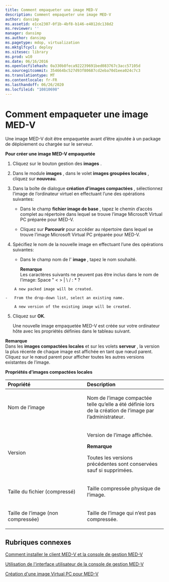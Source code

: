 ```yaml
---
title: Comment empaqueter une image MED-V
description: Comment empaqueter une image MED-V
author: dansimp
ms.assetid: e1ce2307-0f1b-4bf8-b146-e4012dc138d2
ms.reviewer: ''
manager: dansimp
ms.author: dansimp
ms.pagetype: mdop, virtualization
ms.mktglfcycl: deploy
ms.sitesec: library
ms.prod: w10
ms.date: 06/16/2016
ms.openlocfilehash: 0a330b8feca922239691bed083767c3acc57105d
ms.sourcegitcommit: 354664bc527d93f80687cd2eba70d1eea024c7c3
ms.translationtype: MT
ms.contentlocale: fr-FR
ms.lasthandoff: 06/26/2020
ms.locfileid: "10810698"
---
```

# Comment empaqueter une image MED-V


Une image MED-V doit être empaquetée avant d’être ajoutée à un package de déploiement ou chargée sur le serveur.

**Pour créer une image MED-V empaquetée**

1.  Cliquez sur le bouton gestion des **images** .

2.  Dans le module **images** , dans le volet **images groupées locales** , cliquez sur **nouveau**.

3.  Dans la boîte de dialogue **création d’images compactées** , sélectionnez l’image de l’ordinateur virtuel en effectuant l’une des opérations suivantes:

    -   Dans le champ **fichier image de base** , tapez le chemin d’accès complet au répertoire dans lequel se trouve l’image Microsoft Virtual PC préparée pour MED-V.

    -   Cliquez sur **Parcourir** pour accéder au répertoire dans lequel se trouve l’image Microsoft Virtual PC préparée pour MED-V.

4.  Spécifiez le nom de la nouvelle image en effectuant l’une des opérations suivantes:

    -   Dans le champ nom de l' **image** , tapez le nom souhaité.

        **Remarque**  
        Les caractères suivants ne peuvent pas être inclus dans le nom de l’image: Space " &lt; &gt; | \\ / : \* ?



~~~
    A new packed image will be created.

-   From the drop-down list, select an existing name.

    A new version of the existing image will be created.
~~~

5. Cliquez sur **OK**.

   Une nouvelle image empaquetée MED-V est créée sur votre ordinateur hôte avec les propriétés définies dans le tableau suivant.

**Remarque**  
Dans les **images compactées locales** et sur les volets **serveur** , la version la plus récente de chaque image est affichée en tant que nœud parent. Cliquez sur le nœud parent pour afficher toutes les autres versions existantes de l’image.



**Propriétés d’images compactées locales**

<table>
<colgroup>
<col width="50%" />
<col width="50%" />
</colgroup>
<thead>
<tr class="header">
<th align="left">Propriété</th>
<th align="left">Description</th>
</tr>
</thead>
<tbody>
<tr class="odd">
<td align="left"><p>Nom de l’image</p></td>
<td align="left"><p>Nom de l’image compactée telle qu’elle a été définie lors de la création de l’image par l’administrateur.</p></td>
</tr>
<tr class="even">
<td align="left"><p>Version</p></td>
<td align="left"><p>Version de l’image affichée.</p>
<div class="alert">
<strong>Remarque</strong><br/><p>Toutes les versions précédentes sont conservées sauf si supprimées.</p>
</div>
<div>

</div></td>
</tr>
<tr class="odd">
<td align="left"><p>Taille du fichier (compressé)</p></td>
<td align="left"><p>Taille compressée physique de l’image.</p></td>
</tr>
<tr class="even">
<td align="left"><p>Taille de l’image (non compressée)</p></td>
<td align="left"><p>Taille de l’image qui n’est pas compressée.</p></td>
</tr>
</tbody>
</table>



## Rubriques connexes


[Comment installer le client MED-V et la console de gestion MED-V](how-to-install-med-v-client-and-med-v-management-console.md)

[Utilisation de l'interface utilisateur de la console de gestion MED-V](using-the-med-v-management-console-user-interface.md)

[Création d'une image Virtual PC pour MED-V](creating-a-virtual-pc-image-for-med-v.md)










